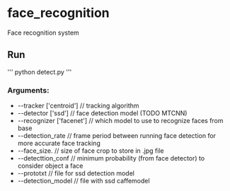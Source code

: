 # face_recognition
Face recognition system

## Run
''' python detect.py '''
### Arguments:
- --tracker  ['centroid']   // tracking algorithm
- --detector ['ssd']        // face detection model (TODO MTCNN)
- --recognizer ['facenet'] // which model to use to recognize faces from base
- --detection_rate          // frame period between running face detection for more accurate face tracking
- --face_size.             // size of face crop to store in .jpg file
- --detecttion_conf        // minimum probability (from face detector) to consider object a face
- --prototxt               // file for ssd detection model
- --detection_model        // file with ssd caffemodel
